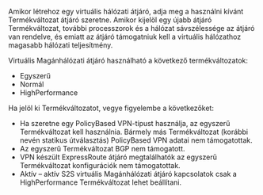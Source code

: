 Amikor létrehoz egy virtuális hálózati átjáró, adja meg a használni kívánt Termékváltozat átjáró szeretne. Amikor kijelöl egy újabb átjáró Termékváltozat, további processzorok és a hálózat sávszélessége az átjáró van rendelve, és emiatt az átjáró támogatniuk kell a virtuális hálózathoz magasabb hálózati teljesítmény.

Virtuális Magánhálózati átjáró használható a következő termékváltozatok:

- Egyszerű
- Normál
- HighPerformance

Ha jelöl ki Termékváltozatot, vegye figyelembe a következőket:

- Ha szeretne egy PolicyBased VPN-típust használja, az egyszerű Termékváltozat kell használnia. Bármely más Termékváltozat (korábbi nevén statikus útválasztás) PolicyBased VPN adatai nem támogatottak.
- Az egyszerű Termékváltozat BGP nem támogatott.
- VPN készült ExpressRoute átjáró megtalálhatók az egyszerű Termékváltozat konfigurációk nem támogatottak.
- Aktív – aktív S2S virtuális Magánhálózati átjáró kapcsolatok csak a HighPerformance Termékváltozat lehet beállítani.

